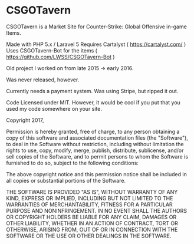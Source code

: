 # CSGOTavern
CSGOTavern is a Market Site for Counter-Strike: Global Offensive in-game Items.


Made with PHP 5.x / Laravel 5 
Requires Cartalyst ( https://cartalyst.com/ )
Uses CSGOTavern-Bot for the items ( https://github.com/LWSS/CSGOTavern-Bot ) 

Old project I worked on from late 2015 -> early 2016.

Was never released, however.

Currently needs a payment system. Was using Stripe, but ripped it out. 


Code Licensed under MIT. However, it would be cool if you put that you used my code somewhere on your site. 



Copyright 2017, 

Permission is hereby granted, free of charge, to any person obtaining a copy of this software and associated documentation files (the "Software"), to deal in the Software without restriction, including without limitation the rights to use, copy, modify, merge, publish, distribute, sublicense, and/or sell copies of the Software, and to permit persons to whom the Software is furnished to do so, subject to the following conditions:

The above copyright notice and this permission notice shall be included in all copies or substantial portions of the Software.

THE SOFTWARE IS PROVIDED "AS IS", WITHOUT WARRANTY OF ANY KIND, EXPRESS OR IMPLIED, INCLUDING BUT NOT LIMITED TO THE WARRANTIES OF MERCHANTABILITY, FITNESS FOR A PARTICULAR PURPOSE AND NONINFRINGEMENT. IN NO EVENT SHALL THE AUTHORS OR COPYRIGHT HOLDERS BE LIABLE FOR ANY CLAIM, DAMAGES OR OTHER LIABILITY, WHETHER IN AN ACTION OF CONTRACT, TORT OR OTHERWISE, ARISING FROM, OUT OF OR IN CONNECTION WITH THE SOFTWARE OR THE USE OR OTHER DEALINGS IN THE SOFTWARE.
